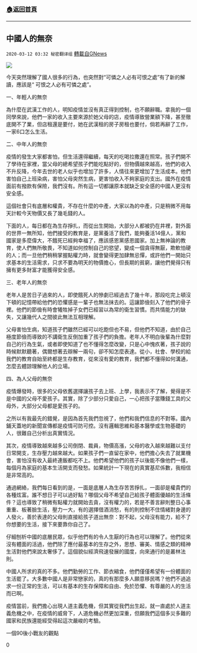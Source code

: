 ###  [:house:返回首頁](https://github.com/ourhimalayas/txt)
---

## 中國人的無奈
`2020-03-12 03:32 秘密翻译组` [轉載自GNews](https://gnews.org/zh-hant/139423/)

![](https://s3-ap-northeast-1.amazonaws.com/news.guo.offload.media/wp-content/uploads/2020/03/12033000/1-115.jpg)

今天突然理解了國人很多的行為，也突然對“可憐之人必有可恨之處”有了新的解讀，應該是“ 可恨之人必有可憐之處”。

一、年輕人的無奈

為什麼在武漢工作的人，明知疫情並沒有真正得到控制，也不願辭職。拿我的一個同學來說，他們一家的收入主要來源於她父母的店，疫情導致營業額下降，甚至徹底開不了業，但店租還是要付，她在武漢租的房子房租也要付，倘若再辭了工作，一家6口怎么生活。

二、中年人的無奈

疫情的發生大家都害怕，但生活還得繼續，每天的吃喝拉撒還在照常。孩子們開不了學待在家裡，當父母的總希望孩子們能吃點好的，但物價越來越高，他們的收入不升反降，今年去世的老人似乎也增加了許多，人情往來更增加了生活成本。他們害怕自己上班染病，害怕父母突然生病，更害怕收入不夠家庭的支出。國外在疫情面前有撥款有保險，我們沒有。所有這一切都讓原本就缺乏安全感的中國人更沒有安全感。

這個社會只有底層和權貴，不存在什麼的中產，大家以為的中產，只是稍微不用每天計較今天物價又長了幾毛錢的人。

下面的人，每日都在為生存掙扎，而從出生開始，大部分人都被扔在井裡，對外面的世界一無所知，他們接受的教育是，是黨養活了我們，能夠養活14億人，黨和國家是多麼偉大，不餓死已經夠幸福了，應該感恩黨感恩國家。加上無神論的教育，使人們無所敬畏，不知道如何控制自己的慾望，變成一個貪得無厭，欺軟怕硬的人；而一旦他們稍稍掌握點權力時，就會變得更加肆無忌憚，或許他們一開始只求基本的生活需求，只求不要為明天的物價擔心，但長期的貧窮，讓他們覺得只有擁有更多財富才能獲得安全感。

三、老年人的無奈

老年人是苦日子過來的人，即使餓死人的慘劇已經過去了幾十年，那段吃完上頓沒下頓的記憶帶給他們的恐懼感是一輩子也無法抹去的。這讓節儉刻入了他們的骨子裡。他們的節儉有時會犧牲掉子女們已經習以為常的衛生習慣。而共情能力的缺失，又讓幾代人之間彼此無法互相理解。

父母害怕生病，知道孩子們雖然已經可以吃飽但也不易，但他們不知道，由於自己極度節儉而導致的不講衛生反倒加重了孩子們的負擔。老年人不明白後輩為什麼對自己的行為生氣，或者即使知道了也不懂得怎麼改變，只是心中愧疚著，孩子說的時候默默聽著，偶爾想著去辯解一兩句，卻不知怎麼表達。從小，社會、學校的給我們的教育自始至終都是生存教育，從來沒有愛的教育，我們都不懂得如何溝通，怎麼去體諒理解他人的立場。

四、為人父母的無奈

疫情爆發時，很多的父母依舊選擇讓孩子去上班、上學，我表示不了解，覺得是不是中國的父母不愛孩子。其實，除了少部分只愛自己，一心把孩子當賺錢工具的父母外，大部分父母都是愛孩子的。

之所以有我最先的錯覺，是因為首先我們忽視了，他們和我們信息的不對等。國內鋪天蓋地的新聞宣傳都是疫情可防可控。沒有邏輯思維和基本醫學或生物基礎的人，很難自己分析出真實情況。

其次，疫情導致越來越多公司倒閉、裁員，物價高漲，父母的收入越來越難以支付日常開支，生存壓力越來越大。如果孩子們一直留在家中，他們擔心失去了就業機會，害怕沒有收入最終連飯都吃不上。他們希望他們的孩子以後能不像他們一樣，每個月為家庭的基本生活開支而發愁。如果統計一下現在的真實基尼係數，我相信是非常高的。

通過網絡，我們每日看到的是，一面是底層人為生存苦苦掙扎，一面卻是權貴們的各種炫富。誰不想日子可以過好點？哪個父母不希望自己給孩子體面優越的生活條件？這也導致了稍微有點權力就開始去貪，沒有權力的，若是不善言辭則整日心事重重、板著臉生活，壓力一大，有的選擇借酒消愁，有的則控制不住情緒對身邊的人發火，善於表達的父母則直接給孩子道出無奈：對不起，父母沒有能力，給不了你想要的生活，接下來要靠你自己了。

仔細刨析中國的底層民眾，似乎他們有的令人生厭的行為也可以理解了。他們從來沒有體面的活過，他們除了應付最基本的生存之外，思想、審美、情感之類的精神生活對他們來說太奢侈了。這個貌似經濟飛速發展的國度，向來通行的是叢林法則。

中國人所求的真的不多。他們勤勞的工作、節衣縮食，他們僅僅希望有一份體面的生活罷了。大多數中國人是非常戀家的，真的有那麼多人願意移民嗎？他們不過追求一份正常的生活，可以有基本的生存保障和自由、免於恐懼、有尊嚴的人的生活而已啊。

疫情當前，我們擔心出現人道主義危機，但其實從我們出生起，就一直處於人道主義危機之中，在疫情的威脅下，人道危機必然更加深重，但願我們這個多災多難的國家和民族還能經受得起這次嚴峻的考驗。

一個90後小戰友的觀點

0
